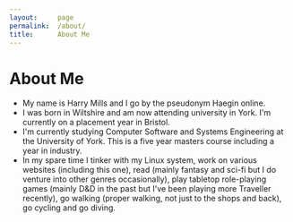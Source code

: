 ```yaml
---
layout:		page
permalink:	/about/
title:		About Me
---
```

About Me
========

- My name is Harry Mills and I go by the pseudonym Haegin online.
- I was born in Wiltshire and am now attending university in York. I'm currently on a placement year in Bristol.
- I'm currently studying Computer Software and Systems Engineering at the University of York. This is a five year masters course including a year in industry.
- In my spare time I tinker with my Linux system, work on various websites (including this one), read (mainly fantasy and sci-fi but I do venture into other genres occasionally), play tabletop role-playing games (mainly D&D in the past but I've been playing more Traveller recently), go walking (proper walking, not just to the shops and back), go cycling and go diving.
